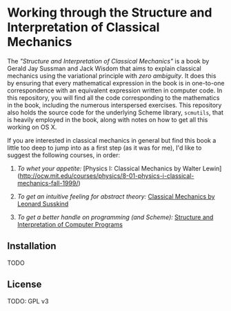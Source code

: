 # Working through the Structure and Interpretation of Classical Mechanics

The _"Structure and Interpretation of Classical Mechanics"_ is a book by Gerald Jay Sussman and Jack Wisdom that aims to explain classical mechanics using the variational principle with _zero ambiguity_. It does this by ensuring that every mathematical expression in the book is in one-to-one correspondence with an equivalent expression written in computer code. In this repository, you will find all the code corresponding to the mathematics in the book, including the numerous interspersed exercises. This repository also holds the source code for the underlying Scheme library, `scmutils`, that is heavily employed in the book, along with notes on how to get all this working on OS X.

If you are interested in classical mechanics in general but find this book a little too deep to jump into as a first step (as it was for me), I'd like to suggest the following courses, in order:

1. *To whet your appetite:* [Physics I: Classical Mechanics by Walter Lewin] (http://ocw.mit.edu/courses/physics/8-01-physics-i-classical-mechanics-fall-1999/)

2. *To get an intuitive feeling for abstract theory:* [Classical Mechanics by Leonard Susskind](http://theoreticalminimum.com/courses/classical-mechanics/2011/fall)

3. *To get a better handle on programming (and Scheme):* [Structure and Interpretation of Computer Programs](http://ocw.mit.edu/courses/electrical-engineering-and-computer-science/6-001-structure-and-interpretation-of-computer-programs-spring-2005/)

## Installation

TODO

## License

TODO: GPL v3
